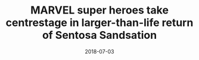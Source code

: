 ---
layout: post
title: MARVEL super heroes take centrestage in larger-than-life return of Sentosa Sandsation
date:   2018-07-03
file_url: /resources/news/files/20180118_Media 20180628_Media_Release__MARVEL_super_heroes_take_centre_in_larger-than-life_return_of_Sentosa_Sandsation.pdf
---